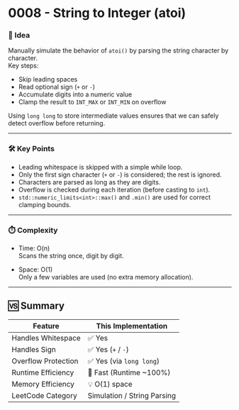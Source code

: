 # 0008 - String to Integer (atoi)

### 🧠 Idea  
Manually simulate the behavior of `atoi()` by parsing the string character by character.  
Key steps:
- Skip leading spaces
- Read optional sign (`+` or `-`)
- Accumulate digits into a numeric value
- Clamp the result to `INT_MAX` or `INT_MIN` on overflow

Using `long long` to store intermediate values ensures that we can safely detect overflow before returning.

---

### 🛠️ Key Points  
- Leading whitespace is skipped with a simple while loop.
- Only the first sign character (`+` or `-`) is considered; the rest is ignored.
- Characters are parsed as long as they are digits.
- Overflow is checked during each iteration (before casting to `int`).
- `std::numeric_limits<int>::max()` and `.min()` are used for correct clamping bounds.

---

### ⏱️ Complexity  
- Time: O(n)  
  Scans the string once, digit by digit.

- Space: O(1)  
  Only a few variables are used (no extra memory allocation).

---

## 🆚 Summary

| Feature             | This Implementation             |
|---------------------|----------------------------------|
| Handles Whitespace  | ✅ Yes                           |
| Handles Sign        | ✅ Yes (`+` / `-`)               |
| Overflow Protection | ✅ Yes (via `long long`)         |
| Runtime Efficiency  | 🚀 Fast (Runtime ~100%)          |
| Memory Efficiency   | 💡 O(1) space                    |
| LeetCode Category   | Simulation / String Parsing      |
